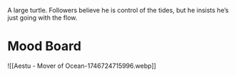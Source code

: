   A large turtle. Followers believe he is control of the tides, but he insists he’s just going with the flow.

# Mood Board
![[Aestu - Mover of Ocean-1746724715996.webp]]